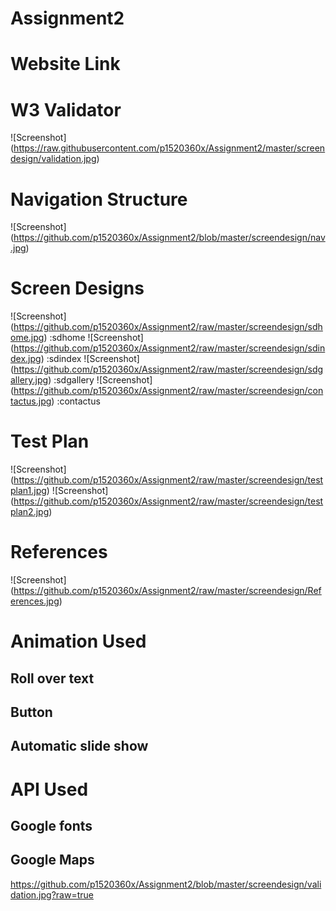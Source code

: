 # Assignment2

# Website Link

# W3 Validator
![Screenshot] (https://raw.githubusercontent.com/p1520360x/Assignment2/master/screendesign/validation.jpg)
# Navigation Structure
![Screenshot] (https://github.com/p1520360x/Assignment2/blob/master/screendesign/nav.jpg)
# Screen Designs
![Screenshot] (https://github.com/p1520360x/Assignment2/raw/master/screendesign/sdhome.jpg) :sdhome 
![Screenshot] (https://github.com/p1520360x/Assignment2/raw/master/screendesign/sdindex.jpg) :sdindex
![Screenshot] (https://github.com/p1520360x/Assignment2/raw/master/screendesign/sdgallery.jpg) :sdgallery
![Screenshot] (https://github.com/p1520360x/Assignment2/raw/master/screendesign/contactus.jpg) :contactus

# Test Plan
![Screenshot] (https://github.com/p1520360x/Assignment2/raw/master/screendesign/testplan1.jpg)
![Screenshot] (https://github.com/p1520360x/Assignment2/raw/master/screendesign/testplan2.jpg)

# References
![Screenshot] (https://github.com/p1520360x/Assignment2/raw/master/screendesign/References.jpg)

# Animation Used

## Roll over text
## Button 
## Automatic slide show 

# API Used

## Google fonts
## Google Maps

https://github.com/p1520360x/Assignment2/blob/master/screendesign/validation.jpg?raw=true